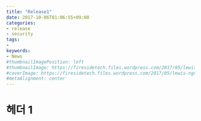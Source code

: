 ```yaml
---
title: "Release1"
date: 2017-10-06T01:06:55+09:00
categories:
- release
- security
tags:
- 
keywords:
- News
#thumbnailImagePosition: left
#thumbnailImage: https://firesidetech.files.wordpress.com/2017/05/lewis-ngugi-186309.jpg
#coverImage: https://firesidetech.files.wordpress.com/2017/05/lewis-ngugi-186309.jpg
#metaAlignment: center
---
```

# 헤더 1
